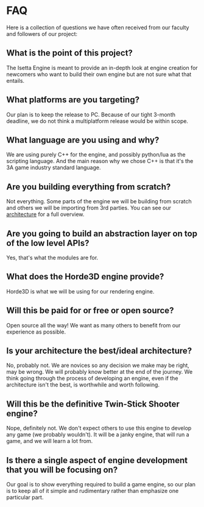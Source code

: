 # FAQ

Here is a collection of questions we have often received from our faculty and followers of our project:

## What is the point of this project?
The Isetta Engine is meant to provide an in-depth look at engine creation for newcomers who want to build their own engine but are not sure what that entails. 

## What platforms are you targeting?
Our plan is to keep the release to PC. Because of our tight 3-month deadline, we do not think a multiplatform release would be within scope. 

## What language are you using and why?
We are using purely C++ for the engine, and possibly python/lua as the scripting language. And the main reason why we chose C++ is that it's the 3A game industry standard language.

## Are you building everything from scratch?
Not everything. Some parts of the engine we will be building from scratch and others we will be importing from 3rd parties. You can see our [architecture](blogs/engine-architecture.md) for a full overview. 

## Are you going to build an abstraction layer on top of the low level APIs?
Yes, that's what the modules are for.

## What does the Horde3D engine provide?
Horde3D is what we will be using for our rendering engine.

## Will this be paid for or free or open source?
Open source all the way! We want as many others to benefit from our experience as possible. 

## Is your architecture the best/ideal architecture?
No, probably not. We are novices so any decision we make may be right, may be wrong. We will probably know better at the end of the journey. We think going through the process of developing an engine, even if the architecture isn't the best, is worthwhile and worth following.

## Will this be the definitive Twin-Stick Shooter engine?
Nope, definitely not. We don't expect others to use this engine to develop any game (we probably wouldn't). It will be a janky engine, that will run a game, and we will learn a lot from.

## Is there a single aspect of engine development that you will be focusing on? 
Our goal is to show everything required to build a game engine, so our plan is to keep all of it simple and rudimentary rather than emphasize one particular part. 
